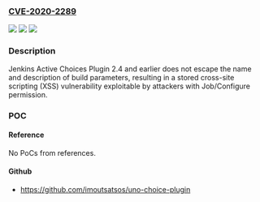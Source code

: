 ### [CVE-2020-2289](https://cve.mitre.org/cgi-bin/cvename.cgi?name=CVE-2020-2289)
![](https://img.shields.io/static/v1?label=Product&message=Jenkins%20Active%20Choices%20Plugin&color=blue)
![](https://img.shields.io/static/v1?label=Version&message=2.1%3C%20unspecified%20&color=brighgreen)
![](https://img.shields.io/static/v1?label=Vulnerability&message=n%2Fa&color=brighgreen)

### Description

Jenkins Active Choices Plugin 2.4 and earlier does not escape the name and description of build parameters, resulting in a stored cross-site scripting (XSS) vulnerability exploitable by attackers with Job/Configure permission.

### POC

#### Reference
No PoCs from references.

#### Github
- https://github.com/imoutsatsos/uno-choice-plugin

